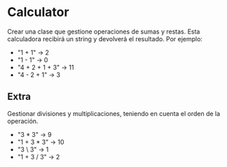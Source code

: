 # Calculator

Crear una clase que gestione operaciones de sumas y restas. Esta calculadora recibirá un string y devolverá el resultado. Por ejemplo:

-   "1 + 1" → 2
-   "1 - 1" → 0
-   "4 + 2 + 1 + 3" → 11
-   "4 - 2 + 1" → 3

## Extra

Gestionar divisiones y multiplicaciones, teniendo en cuenta el orden de la operación.

-   "3 \* 3" → 9
-   "1 + 3 \* 3" → 10
-   "3 \ 3" → 1
-   "1 + 3 / 3" → 2
